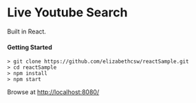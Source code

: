 # Live Youtube Search

Built in React.

#### Getting Started

```
> git clone https://github.com/elizabethcsw/reactSample.git
> cd reactSample
> npm install
> npm start
```

Browse at [http://localhost:8080/](http://localhost:8080/)
